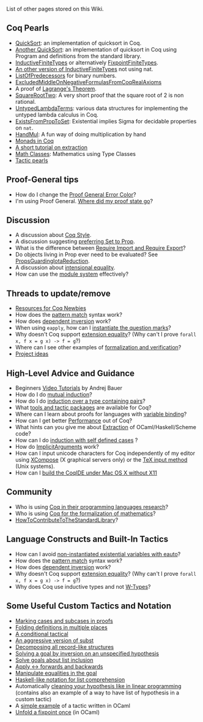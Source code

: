 List of other pages stored on this Wiki.

Coq Pearls
----------

-   [QuickSort](QuickSort): an implementation of quicksort in Coq.
-   [Another QuickSort](http://www.lri.fr/~sozeau/research/russell/quicksort.html): an implementation of quicksort in Coq using Program and definitions from the standard library.
-   [InductiveFiniteTypes](InductiveFiniteTypes) or alternatively [FixpointFiniteTypes](FixpointFiniteTypes).
-   [An other version of InductiveFiniteTypes](AUGER_Enumerates) not using nat.
-   [ListOfPredecessors](ListOfPredecessors) for binary numbers.
-   [ExcludedMiddleOnNegativeFormulasFromCoqRealAxioms](ExcludedMiddleOnNegativeFormulasFromCoqRealAxioms)
-   A proof of [Lagrange's Theorem](LagrangesTheorem).
-   [SquareRootTwo](SquareRootTwo): A very short proof that the square root of 2 is non rational.
-   [UntypedLambdaTerms](UntypedLambdaTerms): various data structures for implementing the untyped lambda calculus in Coq.
-   [ExistsFromPropToSet](ExistsFromPropToSet): Existential implies Sigma for decidable properties on `nat`.
-   [HandMul](HandMul): A fun way of doing multiplication by hand
-   [Monads in Coq](AUGER_Monad)
-   [A short tutorial on extraction](AUGER_ExtractionTuto)
-   [Math Classes](MathClasses): Mathematics using Type Classes
- [Tactic pearls](LtacPearls)

Proof-General tips
-----------------------------

-   How do I change the [Proof General Error Color](Proof%20General%20Error%20Color)?
-   I'm using Proof General. [Where did my proof state go](Proof%20General%20Missing%20Proof%20State)?

Discussion
----------

-   A discussion about [Coq Style](CoqStyle).
-   A discussion suggesting [preferring Set to Prop](ExistsConsideredHarmful).
-   What is the difference between [Require Import and Require Export](Require_Import_and_Require_Export)?
-   Do objects living in Prop ever need to be evaluated? See [PropsGuardingIotaReduction](PropsGuardingIotaReduction).
-   A discussion about [intensional equality](IntensionalEquality).
-   How can use the [module system](ModuleSystem) effectively?

Threads to update/remove
------------------------

-   [Resources for Coq Newbies](CoqNewbie)
-   How does the [pattern match](MatchAsInReturn) syntax work?
-   How does [dependent inversion](DependentInversion) work?
-   When using `eapply`, how can I [instantiate the question marks](ExistentialVariablesInEapply)?
-   Why doesn't Coq support [extension equality](extensional_equality)? (Why can't I prove `forall x, f x = g x) -> f = g`?)
-   Where can I see other examples of [formalization and verification](FormalizedAndVerified)?
- [Project ideas](ProjectIdeas)

High-Level Advice and Guidance
------------------------------

-   Beginners [Video Tutorials](http://www.youtube.com/view_play_list?p=DD40A96C2ED54E99) by Andrej Bauer
-   How do I do [mutual induction](Mutual%20Induction)?
-   How do I do [induction over a type containing pairs](Induction%20over%20a%20type%20containing%20pairs)?
-   What [tools and tactic packages](Interfaces) are available for Coq?
-   Where can I learn about proofs for languages with [variable binding](BindingRepresentation)?
-   How can I get better [Performance](Performance) out of Coq?
-   What hints can you give me about [Extraction](Extraction) of OCaml/Haskell/Scheme code?
-   How can I do [induction with self defined cases](InductionWithSelfDefinedCases) ?
-   How do [ImplicitArguments](ImplicitArguments) work?
-   How can I input unicode characters for Coq independently of my editor using [XCompose](XComposeAndNotations) (X graphical servers only) or the [TeX input method](TeXInputMethodForUnicodeNotations) (Unix systems).
-   How can I [build the CoqIDE under Mac OS X without X11](BuildingCoqOnMac)

Community
---------

-   Who is using [Coq in their programming languages research](List%20of%20Coq%20PL%20Projects)?
-   Who is using [Coq for the formalization of mathematics](List%20of%20Coq%20Math%20Projects)?
-   [HowToContributeToTheStandardLibrary](HowToContributeToTheStandardLibrary)?

Language Constructs and Built-In Tactics
----------------------------------------

-   How can I avoid [non-instantiated existential variables with eauto](http://pauillac.inria.fr/pipermail/coq-club/2007/003186.html)?
-   How does the [pattern match](MatchAsInReturn) syntax work?
-   How does [dependent inversion](DependentInversion) work?
-   Why doesn't Coq support [extension equality](extensional_equality)? (Why can't I prove `forall x, f x = g x) -> f = g`?)
-   Why does Coq use inductive types and not [W-Types](WTypeInsteadOfInductiveTypes)?

Some Useful Custom Tactics and Notation
---------------------------------------

-   [Marking cases and subcases in proofs](Case%20(tactic))
-   [Folding definitions in multiple places](Folding%20tactics)
-   [A conditional tactical](if/then/else%20(tactical))
-   [An aggressive version of subst](subst++%20(tactic))
-   [Decomposing all record-like structures](decompose%20records%20(tactic))
-   [Solving a goal by inversion on an unspecified hypothesis](solve%20by%20inversion%20(tactic))
-   [Solve goals about list inclusion](InTac)
-   [Apply &lt;-&gt; forwards and backwards](AppFwdRev)
-   [Manipulate equalities in the goal](LhsRhsTactic)
-   [Haskell-like notation for list comprehension](ListComprehensionNotation)
-   Automatically [cleaning your hypothesis like in linear programming](LinearTactics) (contains also an example of a way to have list of hypothesis in a custom tactic)
-   A [simple example](evar_match) of a tactic written in OCaml
-   [Unfold a fixpoint once](UnfoldFixpointOnce) (in OCaml)
